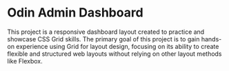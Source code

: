 # Odin Admin Dashboard

This project is a responsive dashboard layout created to practice and showcase CSS Grid skills. The primary goal of this project is to gain hands-on experience using Grid for layout design, focusing on its ability to create flexible and structured web layouts without relying on other layout methods like Flexbox.